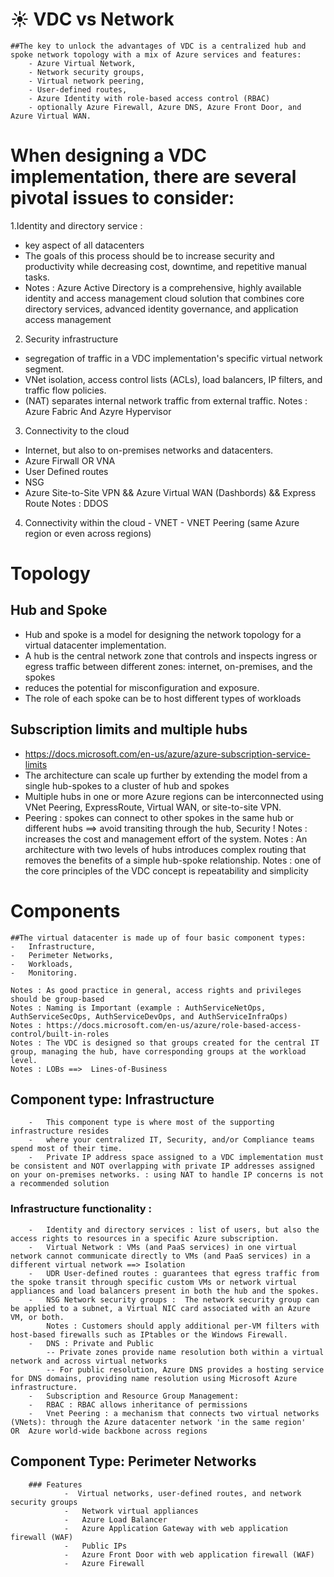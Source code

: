 # :sunny: VDC vs Network
	##The key to unlock the advantages of VDC is a centralized hub and spoke network topology with a mix of Azure services and features:
		- Azure Virtual Network,
		- Network security groups,
		- Virtual network peering,
		- User-defined routes, 
		- Azure Identity with role-based access control (RBAC) 
		- optionally Azure Firewall, Azure DNS, Azure Front Door, and Azure Virtual WAN.

# When designing a VDC implementation, there are several pivotal issues to consider:
1.Identity and directory service :
  - key aspect of all datacenters
  - The goals of this process should be to increase security and productivity while decreasing cost, downtime, and repetitive manual tasks.
  - Notes : Azure Active Directory is a comprehensive, highly available identity and access management cloud solution that combines core directory services, advanced identity governance, and application access management
2. Security infrastructure
 - segregation of traffic in a VDC implementation's specific virtual network segment.
 - VNet isolation, access control lists (ACLs), load balancers, IP filters, and traffic flow policies.
 - (NAT) separates internal network traffic from external traffic.
 Notes : Azure Fabric  And  Azyre Hypervisor
3. Connectivity to the cloud
  -  Internet, but also to on-premises networks and datacenters.
  - Azure Firwall  OR  VNA 
  - User Defined routes
  - NSG
  -  Azure Site-to-Site VPN  && Azure Virtual WAN (Dashbords) && Express Route
  Notes : DDOS
  4. Connectivity within the cloud
    - VNET
    - VNET Peering (same Azure region or even across regions)

# Topology
## Hub and Spoke
- Hub and spoke is a model for designing the network topology for a virtual datacenter implementation.
- A hub is the central network zone that controls and inspects ingress or egress traffic between different zones: internet, on-premises, and the spokes
- reduces the potential for misconfiguration and exposure.
- The role of each spoke can be to host different types of workloads

## Subscription limits and multiple hubs 
- https://docs.microsoft.com/en-us/azure/azure-subscription-service-limits
- The architecture can scale up further by extending the model from a single hub-spokes to a cluster of hub and spokes
- Multiple hubs in one or more Azure regions can be interconnected using VNet Peering, ExpressRoute, Virtual WAN, or site-to-site VPN.
- Peering : spokes can connect to other spokes in the same hub or different hubs ==> avoid transiting through the hub, Security !
Notes :  increases the cost and management effort of the system. 
Notes :  An architecture with two levels of hubs introduces complex routing that removes the benefits of a simple hub-spoke relationship.
Notes :  one of the core principles of the VDC concept is repeatability and simplicity

# Components
	##The virtual datacenter is made up of four basic component types: 
	-	Infrastructure,
	-	Perimeter Networks,
	- 	Workloads,
	- 	Monitoring.

	Notes : As good practice in general, access rights and privileges should be group-based
	Notes : Naming is Important (example : AuthServiceNetOps, AuthServiceSecOps, AuthServiceDevOps, and AuthServiceInfraOps)
	Notes : https://docs.microsoft.com/en-us/azure/role-based-access-control/built-in-roles
	Notes : The VDC is designed so that groups created for the central IT group, managing the hub, have corresponding groups at the workload level. 
	Notes : LOBs ==>  Lines-of-Business 


## Component type: Infrastructure

		-	This component type is where most of the supporting infrastructure resides
		-	where your centralized IT, Security, and/or Compliance teams spend most of their time.
		-	Private IP address space assigned to a VDC implementation must be consistent and NOT overlapping with private IP addresses assigned on your on-premises networks. : using NAT to handle IP concerns is not a recommended solution
		
### Infrastructure functionality :
		- 	Identity and directory services : list of users, but also the access rights to resources in a specific Azure subscription.
		-	Virtual Network : VMs (and PaaS services) in one virtual network cannot communicate directly to VMs (and PaaS services) in a different virtual network ==> Isolation
		-	UDR User-defined routes : guarantees that egress traffic from the spoke transit through specific custom VMs or network virtual appliances and load balancers present in both the hub and the spokes.
		-	NSG Network security groups :  The network security group can be applied to a subnet, a Virtual NIC card associated with an Azure VM, or both.
			Notes : Customers should apply additional per-VM filters with host-based firewalls such as IPtables or the Windows Firewall.
		-	DNS : Private and Public 
			-- Private zones provide name resolution both within a virtual network and across virtual networks
			-- For public resolution, Azure DNS provides a hosting service for DNS domains, providing name resolution using Microsoft Azure infrastructure.		
		-	Subscription and Resource Group Management:
		-	RBAC : RBAC allows inheritance of permissions
		-	Vnet Peering : a mechanism that connects two virtual networks (VNets): through the Azure datacenter network 'in the same region'   OR  Azure world-wide backbone across regions
		
## Component Type: Perimeter Networks		
		### Features
				-  Virtual networks, user-defined routes, and network security groups
				-	Network virtual appliances
				-	Azure Load Balancer
				-	Azure Application Gateway with web application firewall (WAF)
				-	Public IPs
				-	Azure Front Door with web application firewall (WAF)
				-	Azure Firewall

